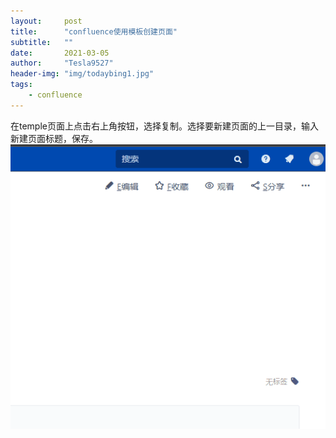 ```yaml
---
layout:     post
title:      "confluence使用模板创建页面"
subtitle:   ""
date:       2021-03-05
author:     "Tesla9527"
header-img: "img/todaybing1.jpg"
tags:
    - confluence
---
```



在temple页面上点击右上角按钮，选择复制。选择要新建页面的上一目录，输入新建页面标题，保存。
![img](/img/in-post/confluence/confluence.gif)